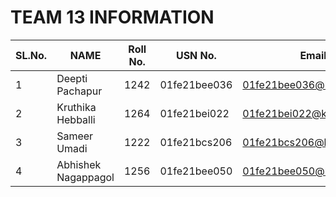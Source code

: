 # TEAM 13 INFORMATION
| SL.No. | NAME | Roll No. | USN No. | Email | Contact |
|--------|------|----------|---------|-------|---------|
|1| Deepti Pachapur | 1242 | 01fe21bee036 | 01fe21bee036@kletech.ac.in | 9380208850 |
|2| Kruthika Hebballi | 1264 | 01fe21bei022 | 01fe21bei022@kletech.ac.in | 6363154562 |
|3| Sameer Umadi | 1222 | 01fe21bcs206 | 01fe21bcs206@kletech.ac.in | 6363731583 |
|4| Abhishek Nagappagol | 1256 | 01fe21bee050 | 01fe21bee050@kletech.ac.in | 8296615667 |

